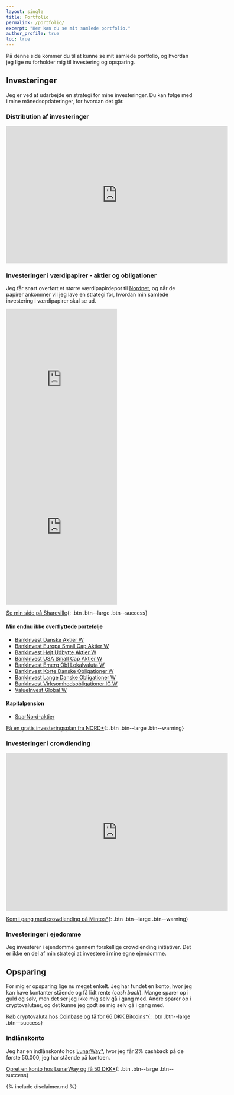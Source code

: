 ```yaml
---
layout: single
title: Portfolio
permalink: /portfolio/
excerpt: "Her kan du se mit samlede portfolio."
author_profile: true
toc: true
---
```


På denne side kommer du til at kunne se mit samlede portfolio, og hvordan jeg lige nu forholder mig til investering og opsparing.

## Investeringer

Jeg er ved at udarbejde en strategi for mine investeringer. Du kan følge med i mine månedsopdateringer, for hvordan det går.

### Distribution af investeringer

<iframe width="600" height="371" seamless frameborder="0" scrolling="no" src="https://docs.google.com/spreadsheets/d/e/2PACX-1vQKZZbdj1cM5A4yCXjtjhxowXHoMhioXI-OR-mEPmmGgqQhcSr250VUM8SGVvRkWZziWUYleizmqAC2/pubchart?oid=530543382&amp;format=image"></iframe>

### Investeringer i værdipapirer - aktier og obligationer

Jeg får snart overført et større værdipapirdepot til [Nordnet](/go/nordnet/), og når de papirer ankommer vil jeg lave en strategi for, hvordan min samlede investering i værdipapirer skal se ud.

<iframe src="https://www.shareville.se/widget/portfolio/343009/yield?period=365" height="400" frameborder="0" allowtransparency="true" scrolling="no"></iframe>

<iframe src="https://www.shareville.se/widget/portfolio/343009/positions" height="400" frameborder="0" allowtransparency="true" scrolling="no"></iframe>

[Se min side på Shareville](https://shareville.dk/me/portfolios/343009/positions){: .btn .btn--large .btn--success}

#### Min endnu ikke overflyttede portefølje

- [BankInvest Danske Aktier W](http://www.morningstar.dk/dk/funds/snapshot/snapshot.aspx?id=F00000Z24P)
- [BankInvest Europa Small Cap Aktier W](http://www.morningstar.dk/dk/funds/snapshot/snapshot.aspx?id=F00000Z24R)
- [BankInvest Højt Udbytte Aktier W](http://www.morningstar.dk/dk/funds/snapshot/snapshot.aspx?id=F00000Z24T)
- [BankInvest USA Small Cap Aktier W](http://www.morningstar.dk/dk/funds/snapshot/snapshot.aspx?id=F00000Z24V)
- [BankInvest Emerg Obl Lokalvaluta W](http://www.morningstar.dk/dk/funds/snapshot/snapshot.aspx?id=F00000Z24Y)
- [BankInvest Korte Danske Obligationer W](http://www.morningstar.dk/dk/funds/snapshot/snapshot.aspx?id=F00000Z24Z)
- [BankInvest Lange Danske Obligationer W](http://www.morningstar.dk/dk/funds/snapshot/snapshot.aspx?id=F00000Z250)
- [BankInvest Virksomhedsobligationer IG W](http://www.morningstar.dk/dk/funds/snapshot/snapshot.aspx?id=F00000Z252)
- [ValueInvest Global W](http://www.morningstar.dk/dk/funds/snapshot/snapshot.aspx?id=F00000Z4AC)

#### Kapitalpension

- [SparNord-aktier](http://tools.morningstar.dk/dk/stockreport/default.aspx?Site=dk&id=0P0000CAOA&LanguageId=da-DK&SecurityToken=0P0000CAOA]3]0]E0WWE$$ALL)

[Få en gratis investeringsplan fra NORD*](/go/nord/){: .btn .btn--large .btn--warning}

### Investeringer i crowdlending

<iframe width="600" height="427.012" seamless frameborder="0" scrolling="no" src="https://docs.google.com/spreadsheets/d/e/2PACX-1vQKZZbdj1cM5A4yCXjtjhxowXHoMhioXI-OR-mEPmmGgqQhcSr250VUM8SGVvRkWZziWUYleizmqAC2/pubchart?oid=1157747909&amp;format=image"></iframe>

[Kom i gang med crowdlending på Mintos*](/go/mintos/){: .btn .btn--large .btn--warning}

### Investeringer i ejedomme

Jeg investerer i ejendomme gennem forskellige crowdlending initiativer. Det er ikke en del af min strategi at investere i mine egne ejendomme.

## Opsparing

For mig er opsparing lige nu meget enkelt. Jeg har fundet en konto, hvor jeg kan have kontanter stående og få lidt rente (_cash back_). Mange sparer op i guld og sølv, men det ser jeg ikke mig selv gå i gang med. Andre sparer op i cryptovalutaer, og det kunne jeg godt se mig selv gå i gang med.

[Køb cryptovaluta hos Coinbase og få for 66 DKK Bitcoins*](/go/coinbase/){: .btn .btn--large .btn--success}

### Indlånskonto

Jeg har en indlånskonto hos [LunarWay*](/go/lunarway/), hvor jeg får 2% cashback på de første 50.000, jeg har stående på kontoen. 

[Opret en konto hos LunarWay og få 50 DKK*](/go/lunarway/){: .btn .btn--large .btn--success}

{% include disclaimer.md %}
